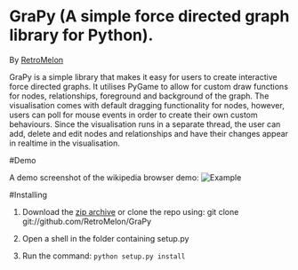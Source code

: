GraPy (A simple force directed graph library for Python).
====================
By [RetroMelon](https://github.com/RetroMelon)

GraPy is a simple library that makes it easy for users to create interactive force directed graphs. It utilises PyGame to allow for custom draw functions for nodes, relationships, foreground and background of the graph. The visualisation comes with default dragging functionality for nodes, however, users can poll for mouse events in order to create their own custom behaviours. Since the visualisation runs in a separate thread, the user can add, delete and edit nodes and relationships and have their changes appear in realtime in the visualisation.

#Demo

A demo screenshot of the wikipedia browser demo:
![Example](https://github.com/RetroMelon/GraPy/blob/master/docs/Wikipedia%20Browser.png?raw=true)


#Installing

1. Download the [zip archive](https://github.com/RetroMelon/GraPy/archive/master.zip) or clone the repo using:
    git clone git://github.com/RetroMelon/GraPy

2. Open a shell in the folder containing setup.py
3. Run the command:
    ```python setup.py install```


